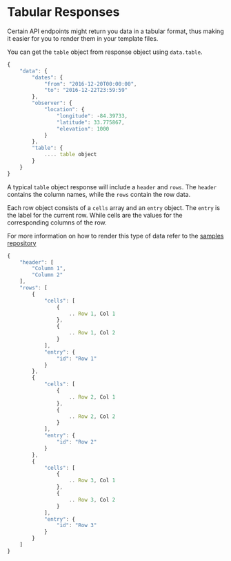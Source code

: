 # Tabular Responses

Certain API endpoints might return you data in a tabular format, thus making it easier for you to render them in your template files.

You can get the `table` object from response object using `data.table`.

```javascript
{
    "data": {
        "dates": {
            "from": "2016-12-20T00:00:00",
            "to": "2016-12-22T23:59:59"
        },
        "observer": {
            "location": {
                "longitude": -84.39733,
                "latitude": 33.775867,
                "elevation": 1000
            }
        },
        "table": {
            .... table object
        }
    }
}
```

A typical `table` object response will include a `header` and `rows`. The `header` contains the column names, while the `rows` contain the row data.

Each row object consists of a `cells` array and an `entry` object. The `entry` is the label for the current row. While cells are the values for the corresponding columns of the row.

For more information on how to render this type of data refer to the [samples repository](https://github.com/AstronomyAPI/Samples)

```javascript
{
    "header": [
        "Column 1",
        "Column 2"
    ],
    "rows": [
        {
            "cells": [
                {
                    .. Row 1, Col 1
                },
                {
                    .. Row 1, Col 2
                }
            ],
            "entry": {
                "id": "Row 1"
            }
        },
        {
            "cells": [
                {
                    .. Row 2, Col 1
                },
                {
                    .. Row 2, Col 2
                }
            ],
            "entry": {
                "id": "Row 2"
            }
        },
        {
            "cells": [
                {
                    .. Row 3, Col 1
                },
                {
                    .. Row 3, Col 2
                }
            ],
            "entry": {
                "id": "Row 3"
            }
        }
    ]
}
```
